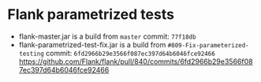 # Flank parametrized tests
 
- flank-master.jar is a build from `master` commit: `77f18db`
- flank-parametrized-test-fix.jar is a build from `#809-Fix-parameterized-testing` commit: `6fd2966b29e3566f087ec397d64b6046fce92466`
https://github.com/Flank/flank/pull/840/commits/6fd2966b29e3566f087ec397d64b6046fce92466
